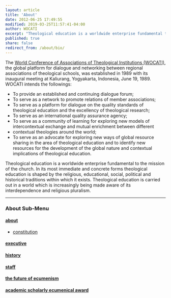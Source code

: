 ```yaml
---
layout: article
title: 'About'
date: 2012-06-25 17:49:55
modified: 2019-03-25T11:57:41-04:00
author: WOCATI
excerpt: "Theological education is a worldwide enterprise fundamental to the mission of the church."
published: true
share: false
redirect_from: /about/bio/
---
```

The [World Conference of Associations of Theological Institutions (WOCATI)](http://wocati.org), the global platform for dialogue and networking between regional associations of theological schools, was established in 1989 with its inaugural meeting at Kaliurang, Yogyakarta, Indonesia, June 19, 1989. WOCATI intends the followings:

*   To provide an established and continuing dialogue forum;
*   To serve as a network to promote relations of member associations;
*   To serve as a platform for dialogue on the quality standards of theological education and the excellency of theological research;
*   To serve as an international quality assurance agency;
*   To serve as a community of learning for exploring new models of intercontextual exchange and mutual enrichment between different
*   contextual theologies around the world;
*   To serve as an advocate for exploring new ways of global resource sharing in the area of theological education and to identify new resources for the development of the global nature and contextual implications of theological education.

Theological education is a worldwide enterprise fundamental to the mission of the church. In its most immediate and concrete forms theological education is shaped by the religious, educational, social, political and historical traditions within which it exists. Theological education is carried out in a world which is increasingly being made aware of its interdependence and religious pluralism.

***
### About Sub-Menu
#### [about](/about/)
- [constitution](/about/constitution/)
#### [executive](/about/executive/)
#### [history](/about/history/)
#### [staff](/about/staff/)
#### [the future of ecumenism](/about/the-future-of-ecumenism/)
#### [academic scholarly ecumenical award](/academic-scholarly-ecumenical-award/)
